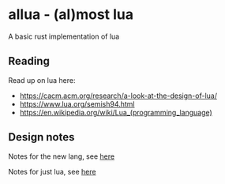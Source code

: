 # allua - (al)most lua

A basic rust implementation of lua

## Reading

Read up on lua here:

- <https://cacm.acm.org/research/a-look-at-the-design-of-lua/>
- <https://www.lua.org/semish94.html>
- <https://en.wikipedia.org/wiki/Lua_(programming_language)>


## Design notes

Notes for the new lang, see [here](./design.md)

Notes for just lua, see [here](./lua.md)

